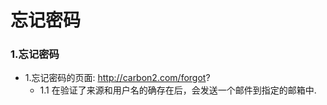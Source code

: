 # 忘记密码

### 1.忘记密码
* 1.忘记密码的页面: http://carbon2.com/forgot?
    * 1.1 在验证了来源和用户名的确存在后，会发送一个邮件到指定的邮箱中.


